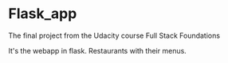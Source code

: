 # Flask_app
The final project from the Udacity course Full Stack Foundations

It's the webapp in flask. Restaurants with their menus.
